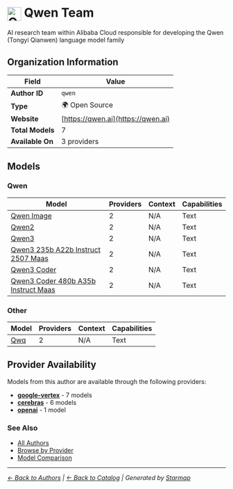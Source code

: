 # <img src="https://raw.githubusercontent.com/agentstation/starmap/master/internal/embedded/logos/qwen.svg" alt="Qwen Team" width="32" height="32" style="vertical-align: middle;"> Qwen Team
  
  
AI research team within Alibaba Cloud responsible for developing the Qwen (Tongyi Qianwen) language model family
  
  
## Organization Information
  
| Field | Value |
|---------|---------|
| **Author ID** | `qwen` |
| **Type** | 🌍 Open Source |
| **Website** | [https://qwen.ai](https://qwen.ai) |
| **Total Models** | 7 |
| **Available On** | 3 providers |

  
## Models
  
### Qwen
  
| Model | Providers | Context | Capabilities |
|---------|---------|---------|---------|
| [Qwen Image](./models/qwen-image-at-qwen-image.md) | 2 | N/A | Text |
| [Qwen2](./models/qwen2-at-qwen2.5-0.5b-instruct.md) | 2 | N/A | Text |
| [Qwen3](./models/qwen3-at-qwen3-235b-a22b-instruct-2507.md) | 2 | N/A | Text |
| [Qwen3 235b A22b Instruct 2507 Maas](./models/qwen3-235b-a22b-instruct-2507-maas-at-001.md) | 2 | N/A | Text |
| [Qwen3 Coder](./models/qwen3-coder-at-qwen3-coder-480b-a35b-instruct.md) | 2 | N/A | Text |
| [Qwen3 Coder 480b A35b Instruct Maas](./models/qwen3-coder-480b-a35b-instruct-maas-at-001.md) | 2 | N/A | Text |

  
### Other
  
| Model | Providers | Context | Capabilities |
|---------|---------|---------|---------|
| [Qwq](./models/qwq-at-qwq-32b.md) | 2 | N/A | Text |

  
## Provider Availability
  
Models from this author are available through the following providers:
  
  
- **[google-vertex](../../providers/google-vertex/)** - 7 models
- **[cerebras](../../providers/cerebras/)** - 6 models
- **[openai](../../providers/openai/)** - 1 model
  
### See Also
  
- [All Authors](../)
- [Browse by Provider](../../providers/)
- [Model Comparison](../../models/)
  
---
*_[← Back to Authors](../) | [← Back to Catalog](../../) | Generated by [Starmap](https://github.com/agentstation/starmap)_*